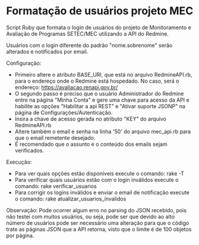 Formatação de usuários projeto MEC
==================================

Script Ruby que formata o login de usuários do projeto de Monitoramento e Avaliação de Programas SETEC/MEC utilizando a API do Redmine.

Usuários com o login diferente do padrão "nome.sobrenome" serão alterados e notificados por email.

Configuração:

- Primeiro altere o atributo BASE_URI, que está no arquivo RedmineAPI.rb, para o endereço onde o Redmine está hospedado. No caso, será o endereço: https://avaliacao.renapi.gov.br/
- O segundo passo é preciso que o usuário Administrador do Redmine entre na página "Minha Conta" e gere uma chave para acesso da API e habilite as opções "Habilitar a api REST" e "Ativar suporte JSONP" na página de Configurações/Autenticação. 
- Insira a chave de acesso gerada no atributo "KEY" do arquivo RedmineAPI.rb
- Altere também o email e senha na linha '50' do arquivo mec_api.rb para que o email remetente desejado.
- É recomendado que o assunto e o conteúdo dos emails sejam verificados.

Execução:

- Para ver quais opções estão disponíveis execute o comando: rake -T
- Para verificar quais usuários estão com o login inválidos execute o comando: rake verificar_usuarios
- Para corrigir os logins inválidos e enviar o email de notificação execute o comando: rake atualizar_usuarios_invalidos

Observação: Pode ocorrer algum erro no parsing do JSON recebido, pois não testei com muitos usuários, ou seja, pode ser que devido ao alto número de usuários pode ser necessário uma alteração para que o código trate as páginas JSON que a API retorna, visto que o limite é de 100 objetos por página.
